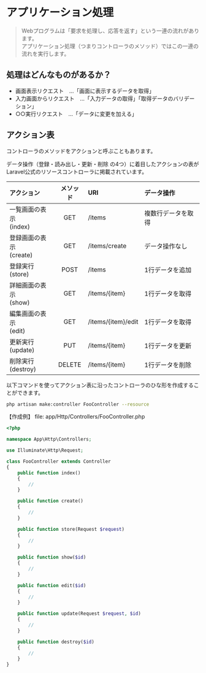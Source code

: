 # アプリケーション処理
> Webプログラムは「要求を処理し、応答を返す」という一連の流れがあります。  
> アプリケーション処理（つまりコントローラのメソッド）ではこの一連の流れを実行します。

## 処理はどんなものがあるか？
* 画面表示リクエスト　…「画面に表示するデータを取得」
* 入力画面からリクエスト　…「入力データの取得」「取得データのバリデーション」
* ○○実行リクエスト　…「データに変更を加える」

## アクション表
コントローラのメソッドをアクションと呼ぶこともあります。

データ操作（登録・読み出し・更新・削除 の4つ）に着目したアクションの表がLaravel公式のリソースコントローラに掲載されています。

| アクション | メソッド | URI | データ操作 |
|:---|:---:|:---|:---|
| 一覧画面の表示<br>(index) | GET | /items | 複数行データを取得 |
| 登録画面の表示<br>(create) | GET | /items/create | データ操作なし |
| 登録実行<br>(store) | POST | /items | 1行データを追加 |
| 詳細画面の表示<br>(show) | GET | /items/{item} | 1行データを取得 |
| 編集画面の表示<br>(edit) | GET | /items/{item}/edit | 1行データを取得 |
| 更新実行<br>(update) | PUT | /items/{item} | 1行データを更新 |
| 削除実行<br>(destroy) | DELETE | /items/{item} | 1行データを削除 |

以下コマンドを使ってアクション表に沿ったコントローラのひな形を作成することができます。
```sh
php artisan make:controller FooController --resource
```

【作成例】 file: app/Http/Controllers/FooController.php
```php
<?php

namespace App\Http\Controllers;

use Illuminate\Http\Request;

class FooController extends Controller
{
    public function index()
    {
        //
    }

    public function create()
    {
        //
    }

    public function store(Request $request)
    {
        //
    }

    public function show($id)
    {
        //
    }

    public function edit($id)
    {
        //
    }

    public function update(Request $request, $id)
    {
        //
    }

    public function destroy($id)
    {
        //
    }
}
```
